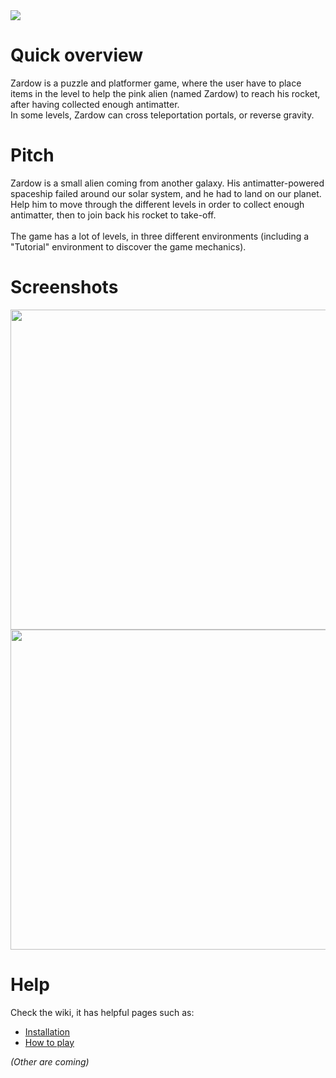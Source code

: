 <img src="http://madrau.fr/zardow/githubBase/menuTitle.png">

# Quick overview
Zardow is a puzzle and platformer game, where the user have to place items in the level to help the pink alien (named Zardow) to reach his rocket, after having collected enough antimatter.<br>
In some levels, Zardow can cross teleportation portals, or reverse gravity.

# Pitch
Zardow is a small alien coming from another galaxy. His antimatter-powered spaceship failed around our solar system, and he had to land on our planet.<br>Help him to move through the different levels in order to collect enough antimatter, then to join back his rocket to take-off.<br><br>
The game has a lot of levels, in three different environments (including a "Tutorial" environment to discover the game mechanics).<br>

# Screenshots
<img src="http://madrau.fr/zardow/githubBase/zd.png" height=512 width=512>
<img src="http://madrau.fr/zardow/githubBase/spaceSS.png" height=512 width=512>


# Help
Check the wiki, it has helpful pages such as:
 - [Installation](https://github.com/Maxmad68/Zardow/wiki/Installation)
 - [How to play](https://github.com/Maxmad68/Zardow/wiki/How-to-play)

<i>(Other are coming)</i>
